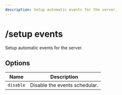 ```yaml
---
description: Setup automatic events for the server.
---
```


# /setup events

Setup automatic events for the server.

## Options

| Name | Description |
|------|-------------|
| `disable` | Disable the events schedular. |

